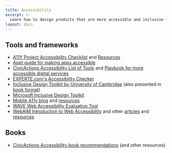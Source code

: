```yaml
---
title: Accessibility
excerpt: >-
  Learn how to design products that are more accessible and inclusive for people with different abilities.
layout: docs
---
```


## Tools and frameworks

- [A11Y Project Accessibility Checklist](https://www.a11yproject.com/checklist/) and [Resources](https://www.a11yproject.com/resources/)
- [Appt guide for making apps accessible](https://appt.org/)
- [CivicActions Accessibility List of Tools](https://accessibility.civicactions.com/guide/tools) and [Playbook for more accessible digital services](https://accessibility.civicactions.com/playbook/)
- [EXPERTE.com's Accessibility Checker](https://www.experte.com/accessibility)
- [Inclusive Design Toolkit by University of Cambridge](http://www.inclusivedesigntoolkit.com/) (also presented in [book format](http://www-edc.eng.cam.ac.uk/downloads/idtoolkit.pdf))
- [Microsoft Inclusive Design Toolkit](https://www.microsoft.com/design/inclusive/)
- [Mobile A11y blog](https://mobilea11y.com/) and [resources](https://mobilea11y.com/resources/)
- [WAVE Web Accessibility Evaluation Tool](https://wave.webaim.org/)
- [WebAIM Introduction to Web Accessibility](https://webaim.org/intro/) and other [articles](https://webaim.org/articles/) and [resources](https://webaim.org/resources/)

## Books

- [CivicActions Accessibility book recommendations](https://accessibility.civicactions.com/guide/resources#books) (and other resources)

